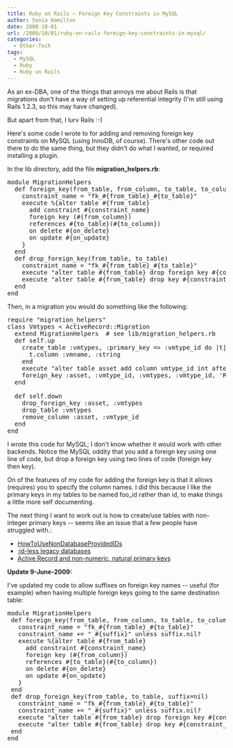 ```yaml
---
title: Ruby on Rails – Foreign Key Constraints in MySQL
author: Sonia Hamilton
date: 2008-10-01
url: /2008/10/01/ruby-on-rails-foreign-key-constraints-in-mysql/
categories:
  - Other-Tech
tags:
  - MySQL
  - Ruby
  - Ruby on Rails
---
```

As an ex-DBA, one of the things that annoys me about Rails is that migrations don't have a way of setting up referential integrity (I'm still using Rails 1.2.3, so this may have changed).

<!--more-->

But apart from that, I lurv Rails :-)

Here's some code I wrote to for adding and removing foreign key constraints on MySQL (using InnoDB, of course). There's other code out there to do the same thing, but they didn't do what I wanted, or required installing a plugin.<!--more-->

In the lib directory, add the file **migration_helpers.rb**:

<pre>module MigrationHelpers
  def foreign_key(from_table, from_column, to_table, to_column, on_delete='SET NULL', on_update='CASCADE')
    constraint_name = "fk_#{from_table}_#{to_table}"
    execute %{alter table #{from_table}
      add constraint #{constraint_name}
      foreign key (#{from_column})
      references #{to_table}(#{to_column})
      on delete #{on_delete}
      on update #{on_update}
    }
  end
  def drop_foreign_key(from_table, to_table)
    constraint_name = "fk_#{from_table}_#{to_table}"
    execute "alter table #{from_table} drop foreign key #{constraint_name}"
    execute "alter table #{from_table} drop key #{constraint_name}"
  end
end</pre>

Then, in a migration you would do something like the following:

<pre>require "migration_helpers"
class Vmtypes &lt; ActiveRecord::Migration
  extend MigrationHelpers  # see lib/migration_helpers.rb
  def self.up
    create_table :vmtypes, :primary_key =&gt; :vmtype_id do |t|
      t.column :vmname, :string
    end
    execute "alter table asset add column vmtype_id int after vmhost_id;"
    foreign_key :asset, :vmtype_id, :vmtypes, :vmtype_id, 'RESTRICT'
  end

  def self.down
    drop_foreign_key :asset, :vmtypes
    drop_table :vmtypes
    remove_column :asset, :vmtype_id
  end
end</pre>

I wrote this code for MySQL; I don't know whether it would work with other backends. Notice the MySQL oddity that you add a foreign key using one line of code, but drop a foreign key using two lines of code (foreign key then key).

On of the features of my code for adding the foreign key is that it allows (requires) you to specify the column names. I did this because I like the primary keys in my tables to be named foo_id rather than id, to make things a little more self documenting.

The next thing I want to work out is how to create/use tables with non-integer primary keys -- seems like an issue that a few people have struggled with.:

  * [HowToUseNonDatabaseProvidedIDs][1]
  * [:id-less legacy databases][2]
  * [Active Record and non-numeric, natural primary keys][3]

**Update 9-June-2009:**

I've updated my code to allow suffixes on foreign key names -- useful (for example) when having multiple foreign keys going to the same destination table:

<pre>module MigrationHelpers
 def foreign_key(from_table, from_column, to_table, to_column, suffix=nil, on_delete='SET NULL', on_update='CASCADE')
   constraint_name = "fk_#{from_table}_#{to_table}"
   constraint_name += "_#{suffix}" unless suffix.nil?
   execute %{alter table #{from_table}
     add constraint #{constraint_name}
     foreign key (#{from_column})
     references #{to_table}(#{to_column})
     on delete #{on_delete}
     on update #{on_update}
   }
 end
 def drop_foreign_key(from_table, to_table, suffix=nil)
   constraint_name = "fk_#{from_table}_#{to_table}"
   constraint_name += "_#{suffix}" unless suffix.nil?
   execute "alter table #{from_table} drop foreign key #{constraint_name}"
   execute "alter table #{from_table} drop key #{constraint_name}"
 end
end</pre>

 [1]: http://wiki.rubyonrails.org/rails/pages/HowToUseNonDatabaseProvidedIDs
 [2]: http://railsforum.com/viewtopic.php?pid=65043
 [3]: http://www.ruby-forum.com/topic/85912
